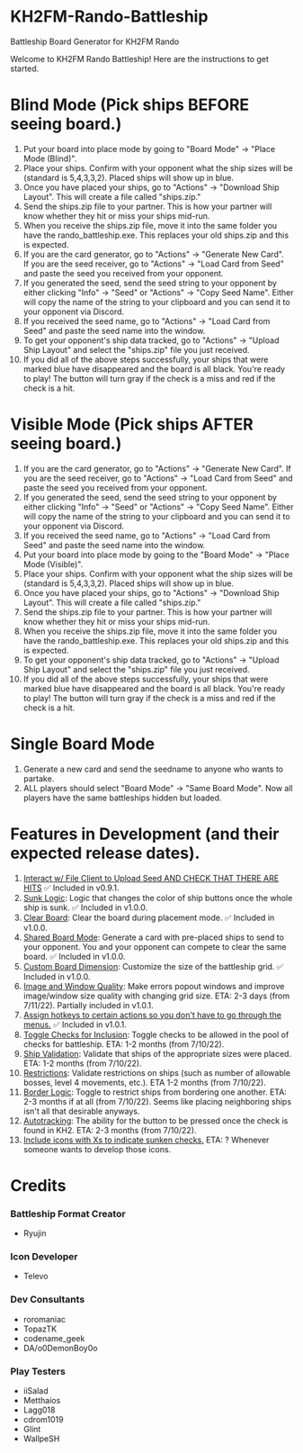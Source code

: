 # KH2FM-Rando-Battleship
Battleship Board Generator for KH2FM Rando

Welcome to KH2FM Rando Battleship! Here are the instructions to get started.
                        
# Blind Mode (Pick ships BEFORE seeing board.)
1. Put your board into place mode by going to "Board Mode" -> "Place Mode (Blind)".
2. Place your ships. Confirm with your opponent what the ship sizes will be (standard is 5,4,3,3,2). Placed ships will show up in blue.
3. Once you have placed your ships, go to "Actions" -> "Download Ship Layout". This will create a file called "ships.zip."
4. Send the ships.zip file to your partner. This is how your partner will know whether they hit or miss your ships mid-run.
5. When you receive the ships.zip file, move it into the same folder you have the rando_battleship.exe. This replaces your old
   ships.zip and this is expected.
6. If you are the card generator, go to "Actions" -> "Generate New Card".  
   If you are the seed receiver, go to "Actions" -> "Load Card from Seed" and paste the seed you received from your opponent.
7. If you generated the seed, send the seed string to your opponent by either clicking "Info" -> "Seed" or "Actions" -> "Copy Seed Name".
   Either will copy the name of the string to your clipboard and you can send it to your opponent via Discord.
8. If you received the seed name, go to "Actions" -> "Load Card from Seed" and paste the seed name into the window.
9. To get your opponent's ship data tracked, go to "Actions" -> "Upload Ship Layout" and select the "ships.zip" file you just received.
10. If you did all of the above steps successfully, your ships that were marked blue have disappeared and the board is all black. You're ready to play!
    The button will turn gray if the check is a miss and red if the check is a hit.

# Visible Mode (Pick ships AFTER seeing board.)
1. If you are the card generator, go to "Actions" -> "Generate New Card". 
   If you are the seed receiver, go to "Actions" -> "Load Card from Seed" and paste the seed you received from your opponent.
2. If you generated the seed, send the seed string to your opponent by either clicking "Info" -> "Seed" or "Actions" -> "Copy Seed Name".
   Either will copy the name of the string to your clipboard and you can send it to your opponent via Discord.
3. If you received the seed name, go to "Actions" -> "Load Card from Seed" and paste the seed name into the window.
4. Put your board into place mode by going to the "Board Mode" -> "Place Mode (Visible)".
5. Place your ships. Confirm with your opponent what the ship sizes will be (standard is 5,4,3,3,2). Placed ships will show up in blue.
6. Once you have placed your ships, go to "Actions" -> "Download Ship Layout". This will create a file called "ships.zip."
7. Send the ships.zip file to your partner. This is how your partner will know whether they hit or miss your ships mid-run.
8. When you receive the ships.zip file, move it into the same folder you have the rando_battleship.exe. This replaces your old
   ships.zip and this is expected.
9. To get your opponent's ship data tracked, go to "Actions" -> "Upload Ship Layout" and select the "ships.zip" file you just received.
10. If you did all of the above steps successfully, your ships that were marked blue have disappeared and the board is all black. You're ready to play!
   The button will turn gray if the check is a miss and red if the check is a hit.
   
# Single Board Mode
1. Generate a new card and send the seedname to anyone who wants to partake.
2. ALL players should select "Board Mode" -> "Same Board Mode". Now all players have the same battleships hidden but loaded.

# Features in Development (and their expected release dates).
1. <ins>Interact w/ File Client to Upload Seed AND CHECK THAT THERE ARE HITS</ins> :white_check_mark: Included in v0.9.1.
2. <ins>Sunk Logic</ins>: Logic that changes the color of ship buttons once the whole ship is sunk. :white_check_mark: Included in v1.0.0.
3. <ins>Clear Board</ins>: Clear the board during placement mode. :white_check_mark: Included in v1.0.0.
4. <ins>Shared Board Mode</ins>: Generate a card with pre-placed ships to send to your opponent. You and your opponent can compete to clear the same board. :white_check_mark: Included in v1.0.0.
5. <ins>Custom Board Dimension</ins>: Customize the size of the battleship grid. :white_check_mark: Included in v1.0.0.
6. <ins>Image and Window Quality</ins>: Make errors popout windows and improve image/window size quality with changing grid size. ETA: 2-3 days (from 7/11/22). Partially included in v1.0.1.
7. <ins>Assign hotkeys to certain actions so you don't have to go through the menus.</ins> :white_check_mark: Included in v1.0.1.
8. <ins>Toggle Checks for Inclusion</ins>: Toggle checks to be allowed in the pool of checks for battleship. ETA: 1-2 months (from 7/10/22).
9. <ins>Ship Validation</ins>: Validate that ships of the appropriate sizes were placed. ETA: 1-2 months (from 7/10/22).
10. <ins>Restrictions</ins>: Validate restrictions on ships (such as number of allowable bosses, level 4 movements, etc.). ETA 1-2 months (from 7/10/22).
11. <ins>Border Logic</ins>: Toggle to restrict ships from bordering one another. ETA: 2-3 months if at all (from 7/10/22). Seems like placing neighboring ships isn't all that desirable anyways.
12. <ins>Autotracking</ins>: The ability for the button to be pressed once the check is found in KH2. ETA: 2-3 months (from 7/10/22).
13. <ins>Include icons with Xs to indicate sunken checks.</ins> ETA: ? Whenever someone wants to develop those icons.

# Credits

### Battleship Format Creator
* Ryujin

### Icon Developer
* Televo

### Dev Consultants

* roromaniac
* TopazTK
* codename_geek
* DA/o0DemonBoy0o

### Play Testers

* iiSalad
* Metthaios
* Lagg018
* cdrom1019
* Glint
* WallpeSH